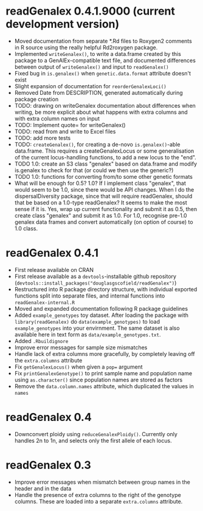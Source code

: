 # readGenalex 0.4.1.9000 (current development version)

* Moved documentation from separate *.Rd files to Roxygen2 comments in R source using the really helpful Rd2roxygen package.
* Implemented `writeGenalex()`, to write a data.frame created by this package to a GenAlEx-compatible text file, and documented differences between output of `writeGenalex()` and input to `readGenalex()`
* Fixed bug in `is.genalex()` when `genetic.data.format` attribute doesn't exist
* Slight expansion of documentation for `reorderGenalexLoci()`
* Removed Date from DESCRIPTION, generated automatically during package creation
* TODO: drawing on writeGenalex documentation about differences when writing, be more explicit about what happens with extra columns and with extra column names on input
* TODO: Implement quote= for writeGenalex()
* TODO: read from and write to Excel files
* TODO: add more tests
* TODO: `createGenalex()`, for creating a de-novo `is.genalex()`-able data.frame.  This requires a createGenalexLocus or some generalisation of the current locus-handling functions, to add a new locus to the "end".
* TODO 1.0: create an S3 class "genalex" based on data.frame and modify is.genalex to check for that (or could we then use the generic?)
* TODO 1.0: functions for converting from/to some other genetic formats
* What will be enough for 0.5?  1.0?  If I implement class "genalex", that would seem to be 1.0, since there would be API changes.  When I do the dispersalDiversity package, since that will require readGenalex, should that be based on a 1.0-type readGenalex?  It seems to make the most sense if it is.  Yes, wrap up current functionality and submit it as 0.5, then create class "genalex" and submit it as 1.0.  For 1.0, recognise pre-1.0 genalex data frames and convert automatically (on option of course) to 1.0 class.

# readGenalex 0.4.1

* First release available on CRAN
* First release available as a `devtools`-installable github repository (`devtools::install_packages("douglasgscofield/readGenalex")`)
* Restructured into R package directory structure, with individual exported functions split into separate files, and internal functions into `readGenalex-internal.R`
* Moved and expanded documentation following R package guidelines
* Added `example_genotypes` toy dataset.  After loading the package with `library(readGenalex)` do `data(example_genotypes)` to load `example_genotypes` into your envirnment.  The same dataset is also available here in text form as `data/example_genotypes.txt`.
* Added `.Rbuildignore`
* Improve error messages for sample size mismatches
* Handle lack of extra columns more gracefully, by completely leaving off the `extra.columns` attribute
* Fix `getGenalexLocus()` when given a `pop=` argument
* Fix `printGenalexGenotype()` to print sample name and population name using `as.character()` since population names are stored as factors
* Remove the `data.column.names` attribute, which duplicated the values in `names`

# readGenalex 0.4

* Downconvert ploidy using `reduceGenalexPloidy()`. Currently only handles 2n to 1n, and selects only the first allele of each locus.

# readGenalex 0.3

* Improve error messages when mismatch between group names in the header and in the data
* Handle the presence of extra columns to the right of the genotype columns.  These are loaded into a separate `extra.columns` attribute.

